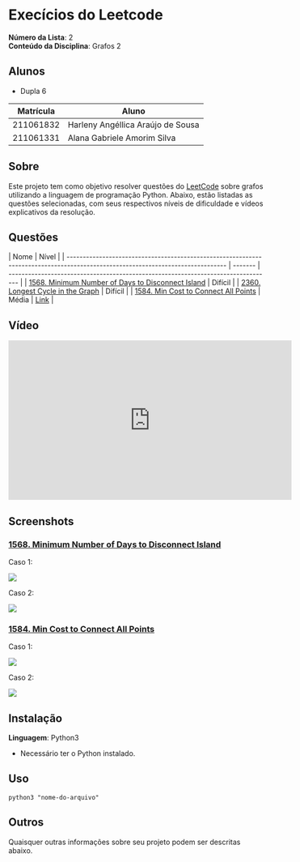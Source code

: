 # Execícios do Leetcode

**Número da Lista**: 2<br>
**Conteúdo da Disciplina**: Grafos 2<br>

## Alunos

- Dupla 6

| Matrícula | Aluno                             |
| --------- | --------------------------------- |
| 211061832 | Harleny Angéllica Araújo de Sousa |
| 211061331 | Alana Gabriele Amorim Silva       |

## Sobre

Este projeto tem como objetivo resolver questões do [LeetCode](https://leetcode.com/problemset/?search=graph&page=1&sorting=W3t9XQ%3D%3D) sobre grafos utilizando a linguagem de programação Python. Abaixo, estão listadas as questões selecionadas, com seus respectivos níveis de dificuldade e vídeos explicativos da resolução.

## Questões

| Nome                                                                                                                            | Nível   |
| ------------------------------------------------------------------------------------------------------------------------------- | ------- | --------------------------------------------------------------------------------- |
| [1568. Minimum Number of Days to Disconnect Island](https://leetcode.com/problems/minimum-number-of-days-to-disconnect-island/) | Difícil |
| [2360. Longest Cycle in the Graph](https://leetcode.com/problems/longest-cycle-in-a-graph/description/)                         | Difícil |
| [ 1584. Min Cost to Connect All Points](https://leetcode.com/problems/min-cost-to-connect-all-points/description/)              | Média   | [Link](https://leetcode.com/problems/min-cost-to-connect-all-points/description/) |

## Vídeo

<iframe width="560" height="315" src="https://www.youtube.com/embed/9_2235_ZHps?si=1mfFJHI7DXfEtxAF" title="YouTube video player" frameborder="0" allow="accelerometer; autoplay; clipboard-write; encrypted-media; gyroscope; picture-in-picture; web-share" referrerpolicy="strict-origin-when-cross-origin" allowfullscreen></iframe>

## Screenshots

### [1568. Minimum Number of Days to Disconnect Island](https://leetcode.com/problems/is-graph-bipartite/description/)

Caso 1:

![](https://github.com/user-attachments/assets/98455d8e-0f99-4327-baf5-69517ba68af0)<br>

Caso 2:

![](https://github.com/user-attachments/assets/ad983e6f-06d2-4a19-980b-d369db38f8f0)<br>

### [1584. Min Cost to Connect All Points](https://leetcode.com/problems/min-cost-to-connect-all-points/description/)

Caso 1:

![](https://github.com/user-attachments/assets/90bd0e4c-6ce8-4b4d-b990-734ded92e735)<br>

Caso 2:

![](https://github.com/user-attachments/assets/7ce979d7-4126-47ff-8172-d16a5e02f228)<br>

## Instalação

**Linguagem**: Python3 <br>

- Necessário ter o Python instalado.

## Uso

```
python3 "nome-do-arquivo"
```

## Outros

Quaisquer outras informações sobre seu projeto podem ser descritas abaixo.

